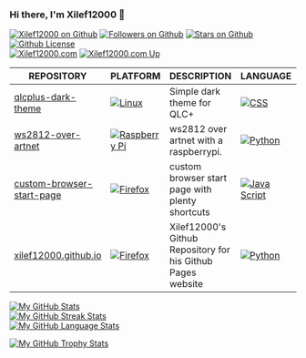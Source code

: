 ### Hi there, I'm Xilef12000 👋

[![Xilef12000 on Github](https://img.shields.io/badge/Github-Xilef12000-A4EC01?style=for-the-badge&logo=github&logoColor=171515)](https://github.com/Xilef12000)
[![Followers on Github](https://img.shields.io/github/followers/Xilef12000?style=for-the-badge&logo=github&logoColor=171515)](https://github.com/Xilef12000)
[![Stars on Github](https://img.shields.io/github/stars/Xilef12000?style=for-the-badge&label=Profile%20Stars&logo=github&logoColor=171515)](https://github.com/Xilef12000)
[![Github License](https://img.shields.io/badge/license-MIT-green?style=for-the-badge&logo=github&logoColor=171515)](https://github.com/Xilef12000)  
[![Xilef12000.com](https://img.shields.io/badge/Page-Xilef12000-D717F0?style=for-the-badge)](https://Xilef12000.com)
[![Xilef12000.com Up](https://img.shields.io/website.svg?style=for-the-badge&label=Xilef12000.com&down_color=red&down_message=down&up_color=green&up_message=up&url=http://xilef12000.com)](https://Xilef12000.com)

| REPOSITORY | PLATFORM | DESCRIPTION | LANGUAGE | STARS |
|-|-|-|-|-|
| [qlcplus-dark-theme](https://github.com/Xilef12000/qlcplus-dark-theme) | [![Linux](https://img.shields.io/badge/Linux-FCC624?style=for-the-badge&logo=linux&logoColor=black)](#) | Simple dark theme for QLC+ | [![CSS](https://img.shields.io/badge/CSS-264de4?style=for-the-badge&logo=css3&logoColor=white)](#) | [![Stars](https://img.shields.io/github/stars/Xilef12000/qlcplus-dark-theme?style=for-the-badge)](#) |
| [ws2812-over-artnet](https://github.com/Xilef12000/ws2812-over-artnet) | [![Raspberry Pi](https://img.shields.io/badge/Raspberry%20Pi-c7053d?style=for-the-badge&logo=raspberrypi&logoColor=white)](#) | ws2812 over artnet with a raspberrypi. | [![Python](https://img.shields.io/badge/Python-FFD43B?style=for-the-badge&logo=python&logoColor=306998)](#) | [![Stars](https://img.shields.io/github/stars/Xilef12000/ws2812-over-artnet?style=for-the-badge)](#) |
| [custom-browser-start-page](https://github.com/Xilef12000/custom-browser-start-page) | [![Firefox](https://img.shields.io/badge/Firefox-FF9500?style=for-the-badge&logo=firefox&logoColor=00539F)](#) | custom browser start page with plenty shortcuts | [![Java Script](https://img.shields.io/badge/JS-f0db4f?style=for-the-badge&logo=javascript&logoColor=323330)](#) | [![Stars](https://img.shields.io/github/stars/Xilef12000/custom-browser-start-page?style=for-the-badge)](#) |
| [ xilef12000.github.io](https://github.com/Xilef12000/xilef12000.github.io) | [![Firefox](https://img.shields.io/badge/Firefox-FF9500?style=for-the-badge&logo=firefox&logoColor=00539F)](#) | Xilef12000's Github Repository for his Github Pages website | [![Python](https://img.shields.io/badge/Python-FFD43B?style=for-the-badge&logo=python&logoColor=306998)](#) | [![Stars](https://img.shields.io/github/stars/Xilef12000/xilef12000.github.io?style=for-the-badge)](#) |

[![My GitHub Stats](https://github-readme-stats.vercel.app/api?username=Xilef12000&show_icons=true&theme=tokyonight)](https://github.com/Xilef12000)  
[![My GitHub Streak Stats](https://github-readme-streak-stats.herokuapp.com/?user=Xilef12000&theme=tokyonight)](https://github.com/Xilef12000)  
[![My GitHub Language Stats](https://github-readme-stats.vercel.app/api/top-langs/?username=Xilef12000&langs_count=8&layout=compact&theme=tokyonight)](https://github.com/Xilef12000)  

[![My GitHub Trophy Stats](https://github-profile-trophy.vercel.app/?username=Xilef12000&margin-w=8&theme=tokyonight)](https://github.com/Xilef12000)  
<!--
**Xilef12000/Xilef12000** is a ✨ _special_ ✨ repository because its `README.md` (this file) appears on your GitHub profile.

Here are some ideas to get you started:

- 🔭 I’m currently working on ...
- 🌱 I’m currently learning ...
- 👯 I’m looking to collaborate on ...
- 🤔 I’m looking for help with ...
- 💬 Ask me about ...
- 📫 How to reach me: ...
- 😄 Pronouns: ...
- ⚡ Fun fact: ...
-->
